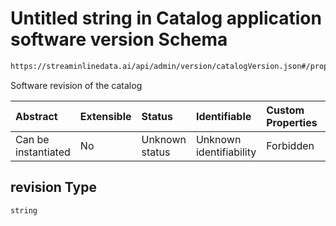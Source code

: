 # Untitled string in Catalog application software version Schema

```txt
https://streaminlinedata.ai/api/admin/version/catalogVersion.json#/properties/revision
```

Software revision of the catalog

| Abstract            | Extensible | Status         | Identifiable            | Custom Properties | Additional Properties | Access Restrictions | Defined In                                                                           |
| :------------------ | :--------- | :------------- | :---------------------- | :---------------- | :-------------------- | :------------------ | :----------------------------------------------------------------------------------- |
| Can be instantiated | No         | Unknown status | Unknown identifiability | Forbidden         | Allowed               | none                | [catalogVersion.json*](../out/schema/api/catalogVersion.json "open original schema") |

## revision Type

`string`
